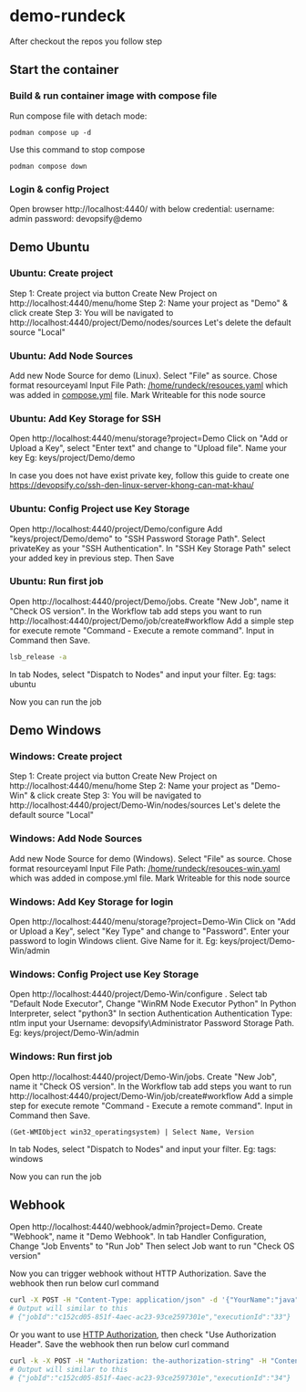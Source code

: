 # demo-rundeck

After checkout the repos you follow step

## Start the container

### Build & run container image with compose file
Run compose file with detach mode:
```
podman compose up -d
```

Use this command to stop compose
```
podman compose down
```

### Login & config Project
Open browser http://localhost:4440/ with below credential:
username: admin
password: devopsify@demo

## Demo Ubuntu

### Ubuntu: Create project
Step 1: Create project via button Create New Project on http://localhost:4440/menu/home
Step 2: Name your project as "Demo" & click create
Step 3: You will be navigated to http://localhost:4440/project/Demo/nodes/sources
Let's delete the default source "Local"

### Ubuntu: Add Node Sources
Add new Node Source for demo (Linux). Select "File" as source. Chose format resourceyaml
Input File Path: [/home/rundeck/resouces.yaml](resouces.yaml) which was added in [compose.yml](compose.yml) file. Mark Writeable for this node source

### Ubuntu: Add Key Storage for SSH
Open http://localhost:4440/menu/storage?project=Demo
Click on "Add or Upload a Key", select "Enter text" and change to "Upload file". Name your key Eg: keys/project/Demo/demo

In case you does not have exist private key, follow this guide to create one https://devopsify.co/ssh-den-linux-server-khong-can-mat-khau/

### Ubuntu: Config Project use Key Storage
Open http://localhost:4440/project/Demo/configure
Add "keys/project/Demo/demo" to "SSH Password Storage Path". Select privateKey as your "SSH Authentication". In "SSH Key Storage Path" select your added key in previous step. Then Save

### Ubuntu: Run first job
Open http://localhost:4440/project/Demo/jobs. Create "New Job", name it "Check OS version".
In the Workflow tab add steps you want to run http://localhost:4440/project/Demo/job/create#workflow
Add a simple step for execute remote "Command - Execute a remote command". Input in Command then Save.
```bash
lsb_release -a
```
In tab Nodes, select "Dispatch to Nodes" and input your filter. Eg: tags: ubuntu

Now you can run the job

## Demo Windows

### Windows: Create project
Step 1: Create project via button Create New Project on http://localhost:4440/menu/home
Step 2: Name your project as "Demo-Win" & click create
Step 3: You will be navigated to http://localhost:4440/project/Demo-Win/nodes/sources
Let's delete the default source "Local"

### Windows: Add Node Sources
Add new Node Source for demo (Windows). Select "File" as source. Chose format resourceyaml
Input File Path: [/home/rundeck/resouces-win.yaml](resouces-win.yaml) which was added in compose.yml file. Mark Writeable for this node source

### Windows: Add Key Storage for login
Open http://localhost:4440/menu/storage?project=Demo-Win
Click on "Add or Upload a Key", select "Key Type" and change to "Password". Enter your password to login Windows client.
Give Name for it. Eg: keys/project/Demo-Win/admin

### Windows: Config Project use Key Storage
Open http://localhost:4440/project/Demo-Win/configure . Select tab "Default Node Executor", Change "WinRM Node Executor Python"
In Python Interpreter, select "python3"
In section Authentication
Authentication Type: ntlm
input your Username: devopsify\Administrator
Password Storage Path. Eg: keys/project/Demo-Win/admin

### Windows: Run first job
Open http://localhost:4440/project/Demo-Win/jobs. Create "New Job", name it "Check OS version".
In the Workflow tab add steps you want to run http://localhost:4440/project/Demo-Win/job/create#workflow
Add a simple step for execute remote "Command - Execute a remote command". Input in Command then Save.
```
(Get-WMIObject win32_operatingsystem) | Select Name, Version
```
In tab Nodes, select "Dispatch to Nodes" and input your filter. Eg: tags: windows

Now you can run the job

## Webhook
Open http://localhost:4440/webhook/admin?project=Demo. Create "Webhook", name it "Demo Webhook".
In tab Handler Configuration,  Change "Job Envents" to  "Run Job"
Then select Job want to run "Check OS version"

Now you can trigger webhook without HTTP Authorization. 
Save the webhook then run below curl command
```bash
curl -X POST -H "Content-Type: application/json" -d '{"YourName":"java"}' http://localhost:4440/api/45/webhook/WdGNQnOmWOFhVm587WlPPigEJY9D2hST#Demo_Webhook
# Output will similar to this
# {"jobId":"c152cd05-851f-4aec-ac23-93ce2597301e","executionId":"33"}
```

Or you want to use [HTTP Authorization](https://docs.rundeck.com/4.0.x/manual/webhooks.html#webhook-http-authorization-string), then check "Use Authorization Header".
Save the webhook then run below curl command
```bash
curl -k -X POST -H "Authorization: the-authorization-string" -H "Content-Type: application/json" -d '{"YourName":"java"}' http://localhost:4440/api/45/webhook/WdGNQnOmWOFhVm587WlPPigEJY9D2hST#Demo_Webhook
# Output will similar to this
# {"jobId":"c152cd05-851f-4aec-ac23-93ce2597301e","executionId":"34"}
```